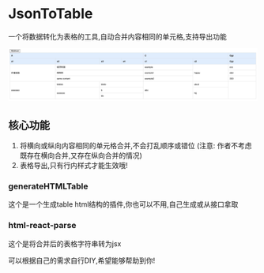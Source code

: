 # JsonToTable
一个将数据转化为表格的工具,自动合并内容相同的单元格,支持导出功能

![这是图片](./src/assets/1724311797222.jpg)

## 核心功能
1. 将横向或纵向内容相同的单元格合并,不会打乱顺序或错位 (注意: 作者不考虑既存在横向合并,又存在纵向合并的情况)
2. 表格导出,只有行内样式才能生效哦!

### generateHTMLTable
这个是一个生成table html结构的插件,你也可以不用,自己生成或从接口拿取

### html-react-parse
这个是将合并后的表格字符串转为jsx

可以根据自己的需求自行DIY,希望能够帮助到你!
